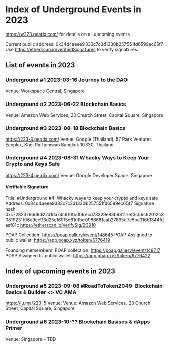 # Index of Underground Events in 2023
https://w223.peatix.com/ for details on all upcoming events

Current public address: 0x34d4aeee9333c7c3d1330b257551fd6599ec65f7
Use https://etherscan.io/verifiedSignatures to verify signatures.

## List of events in 2023

### Underground #1 2023-03-16  Journey to the DAO
  Venue: Workspace Central, Singapore

### Underground #2 2023-06-22  Blockchain Basics
  Venue: Amazon Web Services, 23 Church Street, Capital Square, Singapore

### Underground #3 2023-08-18  Blockchain Basics
  https://223-3.peatix.com/
  Venue: Google (Thailand), 57 Park Ventures Ecoplex, Khet Pathumwan Bangkok 10330, Thailand

### Underground #4 2023-08-31  Whacky Ways to Keep Your Crypto and Keys Safe
  https://223-4.peatix.com/
  Venue: Google Developer Space, Singapore

#### Verifiable Signature
  Title: #Underground #4: Whacky ways to keep your crypto and keys safe
  Address: 0x34d4aeee9333c7c3d1330b257551fd6599ec65f7
  Signature hash:
0xc72823766d9d27d1da74c910fb006ecd73329e83b9811aef3c06c82012c30819231fff6e9ce93d25c169f5d61dfbd0986661aab27895d7c5ba316b1344fdaaf81c
https://etherscan.io/verifySig/23910

  POAP Collection: https://poap.gallery/event/148645
  POAP Assigned to public wallet: https://app.poap.xyz/token/6776419

  Founding memembers' POAP collection: https://poap.gallery/event/148717
  POAP Assigned to public wallet: https://app.poap.xyz/token/6776422


## Index of upcoming events in 2023
### Underground #5 2023-09-08  #RoadToToken2049: Blockchain Basics & Builder <> VC AMA
https://lu.ma/223-5
  Venue: Venue: Amazon Web Services, 23 Church Street, Capital Square, Singapore

### Underground #6 2023-10-??  Blockchain Basiscs & dApps Primer
Venue: Singapore - TBD
